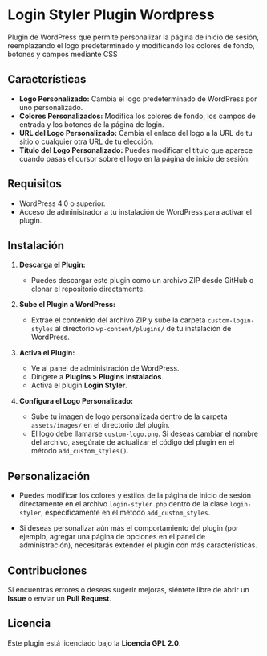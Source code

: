 # Login Styler Plugin Wordpress
Plugin de WordPress que permite personalizar la página de inicio de sesión, reemplazando el logo predeterminado y modificando los colores de fondo, botones y campos mediante CSS

## Características

- **Logo Personalizado:** Cambia el logo predeterminado de WordPress por uno personalizado.
- **Colores Personalizados:** Modifica los colores de fondo, los campos de entrada y los botones de la página de login.
- **URL del Logo Personalizado:** Cambia el enlace del logo a la URL de tu sitio o cualquier otra URL de tu elección.
- **Título del Logo Personalizado:** Puedes modificar el título que aparece cuando pasas el cursor sobre el logo en la página de inicio de sesión.

## Requisitos

- WordPress 4.0 o superior.
- Acceso de administrador a tu instalación de WordPress para activar el plugin.

## Instalación

1. **Descarga el Plugin:**
   - Puedes descargar este plugin como un archivo ZIP desde GitHub o clonar el repositorio directamente.
   
2. **Sube el Plugin a WordPress:**
   - Extrae el contenido del archivo ZIP y sube la carpeta `custom-login-styles` al directorio `wp-content/plugins/` de tu instalación de WordPress.

3. **Activa el Plugin:**
   - Ve al panel de administración de WordPress.
   - Dirígete a **Plugins > Plugins instalados**.
   - Activa el plugin **Login Styler**.

4. **Configura el Logo Personalizado:**
   - Sube tu imagen de logo personalizada dentro de la carpeta `assets/images/` en el directorio del plugin.
   - El logo debe llamarse `custom-logo.png`. Si deseas cambiar el nombre del archivo, asegúrate de actualizar el código del plugin en el método `add_custom_styles()`.

## Personalización

- Puedes modificar los colores y estilos de la página de inicio de sesión directamente en el archivo `login-styler.php` dentro de la clase `login-styler`, específicamente en el método `add_custom_styles`.
  
- Si deseas personalizar aún más el comportamiento del plugin (por ejemplo, agregar una página de opciones en el panel de administración), necesitarás extender el plugin con más características.

## Contribuciones

Si encuentras errores o deseas sugerir mejoras, siéntete libre de abrir un **Issue** o enviar un **Pull Request**.

## Licencia

Este plugin está licenciado bajo la **Licencia GPL 2.0**.

